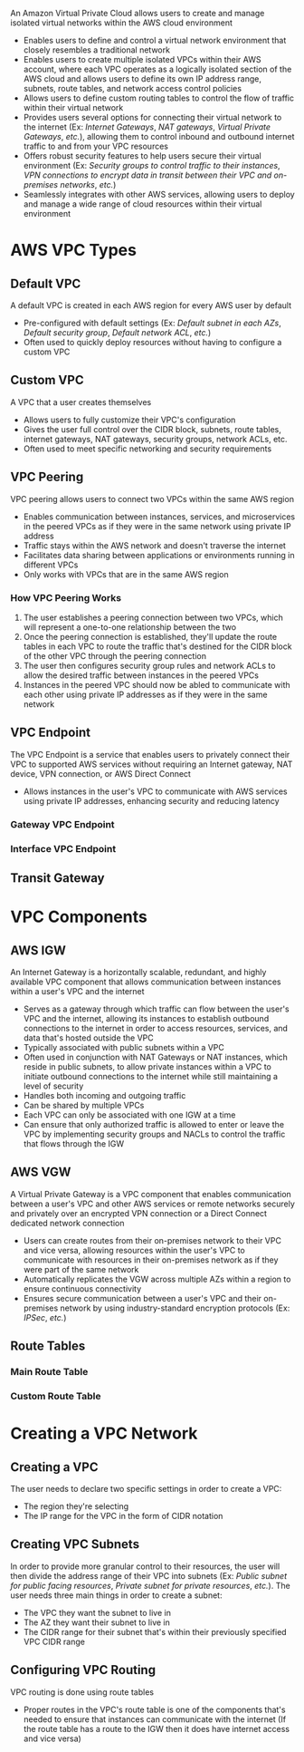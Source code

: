 An Amazon Virtual Private Cloud allows users to create and manage isolated virtual networks within the AWS cloud environment

* Enables users to define and control a virtual network environment that closely resembles a traditional network 
* Enables users to create multiple isolated VPCs within their AWS account, where each VPC operates as a logically isolated section of the AWS cloud and allows users to define its own IP address range, subnets, route tables, and network access control policies
* Allows users to define custom routing tables to control the flow of traffic within their virtual network
* Provides users several options for connecting their virtual network to the internet (Ex: *Internet Gateways*, *NAT gateways*, *Virtual Private Gateways*, *etc.*), allowing them to control inbound and outbound internet traffic to and from your VPC resources
* Offers robust security features to help users secure their virtual environment (Ex: *Security groups to control traffic to their instances*, *VPN connections to encrypt data in transit between their VPC and on-premises networks*, *etc.*)
* Seamlessly integrates with other AWS services, allowing users to deploy and manage a wide range of cloud resources within their virtual environment

# AWS VPC Types

## Default VPC

A default VPC is created in each AWS region for every AWS user by default

* Pre-configured with default settings (Ex: *Default subnet in each AZs*, *Default security group*, *Default network ACL*, *etc.*)
* Often used to quickly deploy resources without having to configure a custom VPC

## Custom VPC

A VPC that a user creates themselves

* Allows users to fully customize their VPC's configuration
* Gives the user full control over the CIDR block, subnets, route tables, internet gateways, NAT gateways, security groups, network ACLs, etc.
* Often used to meet specific networking and security requirements

## VPC Peering

VPC peering allows users to connect two VPCs within the same AWS region

* Enables communication between instances, services, and microservices in the peered VPCs as if they were in the same network using private IP address
* Traffic stays within the AWS network and doesn't traverse the internet
* Facilitates data sharing between applications or environments running in different VPCs
* Only works with VPCs that are in the same AWS region

### How VPC Peering Works

1. The user establishes a peering connection between two VPCs, which will represent a one-to-one relationship between the two
2. Once the peering connection is established, they'll update the route tables in each VPC to route the traffic that's destined for the CIDR block of the other VPC through the peering connection
3. The user then configures security group rules and network ACLs to allow the desired traffic between instances in the peered VPCs
4. Instances in the peered VPC should now be abled to communicate with each other using private IP addresses as if they were in the same network

## VPC Endpoint

The VPC Endpoint is a service that enables users to privately connect their VPC to supported AWS services without requiring an Internet gateway, NAT device, VPN connection, or AWS Direct Connect

* Allows instances in the user's VPC to communicate with AWS services using private IP addresses, enhancing security and reducing latency

### Gateway VPC Endpoint

### Interface VPC Endpoint

## Transit Gateway

# VPC Components

## AWS IGW

An Internet Gateway is a horizontally scalable, redundant, and highly available VPC component that allows communication between instances within a user's VPC and the internet

* Serves as a gateway through which traffic can flow between the user's VPC and the internet, allowing its instances to establish outbound connections to the internet in order to access resources, services, and data that's hosted outside the VPC
* Typically associated with public subnets within a VPC
* Often used in conjunction with NAT Gateways or NAT instances, which reside in public subnets, to allow private instances within a VPC to initiate outbound connections to the internet while still maintaining a level of security
* Handles both incoming and outgoing traffic
* Can be shared by multiple VPCs
* Each VPC can only be associated with one IGW at a time
* Can ensure that only authorized traffic is allowed to enter or leave the VPC by implementing security groups and NACLs to control the traffic that flows through the IGW

## AWS VGW

A Virtual Private Gateway is a VPC component that enables communication between a user's VPC and other AWS services or remote networks securely and privately over an encrypted VPN connection or a Direct Connect dedicated network connection

* Users can create routes from their on-premises network to their VPC and vice versa, allowing resources within the user's VPC to communicate with resources in their on-premises network as if they were part of the same network
* Automatically replicates the VGW across multiple AZs within a region to ensure continuous connectivity
* Ensures secure communication between a user's VPC and their on-premises network by using industry-standard encryption protocols (Ex: *IPSec*, *etc.*)

## Route Tables

### Main Route Table

### Custom Route Table

# Creating a VPC Network

## Creating a VPC

The user needs to declare two specific settings in order to create a VPC:
  * The region they're selecting
  * The IP range for the VPC in the form of CIDR notation

## Creating VPC Subnets

In order to provide more granular control to their resources, the user will then divide the address range of their VPC into subnets (Ex: *Public subnet for public facing resources*, *Private subnet for private resources*, *etc.*). The user needs three main things in order to create a subnet:
  * The VPC they want the subnet to live in
  * The AZ they want their subnet to live in
  * The CIDR range for their subnet that's within their previously specified VPC CIDR range

## Configuring VPC Routing

VPC routing is done using route tables

* Proper routes in the VPC's route table is one of the components that's needed to ensure that instances can communicate with the internet (If the route table has a route to the IGW then it does have internet access and vice versa)
